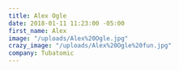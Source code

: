 ```yaml
---
title: Alex Ogle
date: 2018-01-11 11:23:00 -05:00
first_name: Alex
image: "/uploads/Alex%20Ogle.jpg"
crazy_image: "/uploads/Alex%20Ogle%20fun.jpg"
company: Tubatomic
---
```


